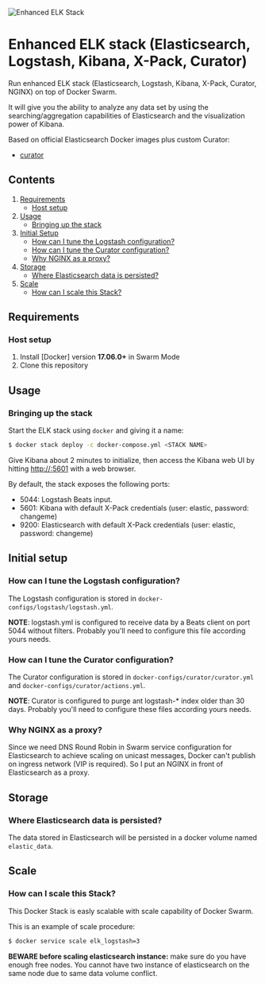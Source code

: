 ![Enhanced ELK Stack](https://raw.githubusercontent.com/valeriano-manassero/elk-stack/master/docs/elastic.png)
# Enhanced ELK stack (Elasticsearch, Logstash, Kibana, X-Pack, Curator)

Run enhanced ELK stack (Elasticsearch, Logstash, Kibana, X-Pack, Curator, NGINX) on top of Docker Swarm.

It will give you the ability to analyze any data set by using the searching/aggregation capabilities of Elasticsearch
and the visualization power of Kibana.

Based on official Elasticsearch Docker images plus custom Curator:

* [curator](https://github.com/valeriano-manassero/docker-curator-centos)

## Contents

1. [Requirements](#requirements)
   * [Host setup](#host-setup)
2. [Usage](#usage)
   * [Bringing up the stack](#bringing-up-the-stack)
3. [Initial Setup](#initial-setup) 
   * [How can I tune the Logstash configuration?](#how-can-i-tune-the-logstash-configuration)
   * [How can I tune the Curator configuration?](#how-can-i-tune-the-curator-configuration)
   * [Why NGINX as a proxy?](#why-nginx-as-a-proxy)
4. [Storage](#storage)
   * [Where Elasticsearch data is persisted?](#where-elasticsearch-data-is-persisted)
5. [Scale](#scale)
   * [How can I scale this Stack?](#how-can-i-scale-this-stack)

## Requirements

### Host setup

1. Install [Docker] version **17.06.0+** in Swarm Mode
2. Clone this repository

## Usage

### Bringing up the stack

Start the ELK stack using `docker` and giving it a name:

```bash
$ docker stack deploy -c docker-compose.yml <STACK NAME>
```

Give Kibana about 2 minutes to initialize, then access the Kibana web UI by hitting
[http://<HOSTNAME>:5601](http://<HOSTNAME>:5601) with a web browser.

By default, the stack exposes the following ports:
* 5044: Logstash Beats input.
* 5601: Kibana with default X-Pack credentials (user: elastic, password: changeme)
* 9200: Elasticsearch with default X-Pack credentials (user: elastic, password: changeme)

## Initial setup

### How can I tune the Logstash configuration?

The Logstash configuration is stored in `docker-configs/logstash/logstash.yml`.

**NOTE**: logstash.yml is configured to receive data by a Beats client on port 5044 without filters. Probably you'll need to configure this file according yours needs.

### How can I tune the Curator configuration?

The Curator configuration is stored in `docker-configs/curator/curator.yml` and `docker-configs/curator/actions.yml`.

**NOTE**: Curator is configured to purge ant logstash-* index older than 30 days. Probably you'll need to configure these files according yours needs.

### Why NGINX as a proxy?

Since we need DNS Round Robin in Swarm service configuration for Elasticsearch to achieve scaling on unicast messages, Docker can't publish on ingress network (VIP is required). So I put an NGINX in front of Elasticsearch as a proxy.

## Storage

### Where Elasticsearch data is persisted?

The data stored in Elasticsearch will be persisted in a docker volume named `elastic_data`.

## Scale

### How can I scale this Stack?

This Docker Stack is easly scalable with scale capability of Docker Swarm.

This is an example of scale procedure:

```bash
$ docker service scale elk_logstash=3
```

**BEWARE before scaling elasticsearch instance:** make sure do you have enough free nodes. You cannot have two instance of elasticsearch on the same node due to same data volume conflict.